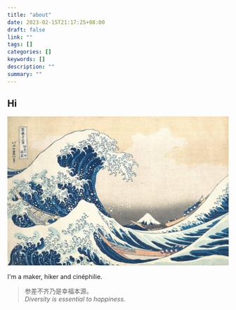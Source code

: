 ```yaml
---
title: "about"
date: 2023-02-15T21:17:25+08:00
draft: false
link: ""
tags: []
categories: []
keywords: []
description: ""
summary: ""
---
```


## Hi

![The Great Waves](assets/Under_the_Wave_off_Kanagawa.jpg)

I'm a maker, hiker and cinéphilie.

> 参差不齐乃是幸福本源。  
> *Diversity is essential to happiness.*
